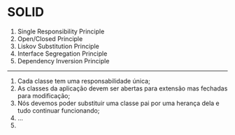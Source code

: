 # SOLID

1. Single Responsibility Principle
2. Open/Closed Principle
3. Liskov Substitution Principle
4. Interface Segregation Principle
5. Dependency Inversion Principle

-----------

1. Cada classe tem uma responsabilidade única;
2. As classes da aplicação devem ser abertas para extensão mas fechadas para modificação;
3. Nós devemos poder substituir uma classe pai por uma herança dela e tudo continuar funcionando;
4. ...
5. 